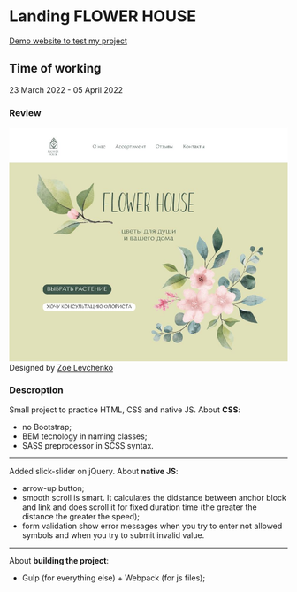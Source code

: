 # Landing FLOWER HOUSE
[Demo website to test my project](https://ollaweb.github.io/portfolio-flower-home/)
## Time of working
23 March 2022 - 05 April 2022

### Review
![Look at this lovely design](https://github.com/ollaweb/portfolio-flower-home/blob/main/src/img/_flower-house.jpg)
Designed by [Zoe Levchenko](https://www.behance.net/zoiweb)
### Descroption
Small project to practice HTML, CSS and native JS.
About **CSS**:
* no Bootstrap;
* BEM tecnology in naming classes;
* SASS preprocessor in SCSS syntax.
---
Added slick-slider on jQuery. 
About **native JS**: 
* arrow-up button;
* smooth scroll is smart. It calculates the didstance between anchor block and link and does scroll it for fixed duration time (the greater the distance the greater the speed);
* form validation show error messages when you try to enter not allowed symbols and when you try to submit invalid value.
---
About **building the project**:
* Gulp (for everything else) + Webpack (for js files);
